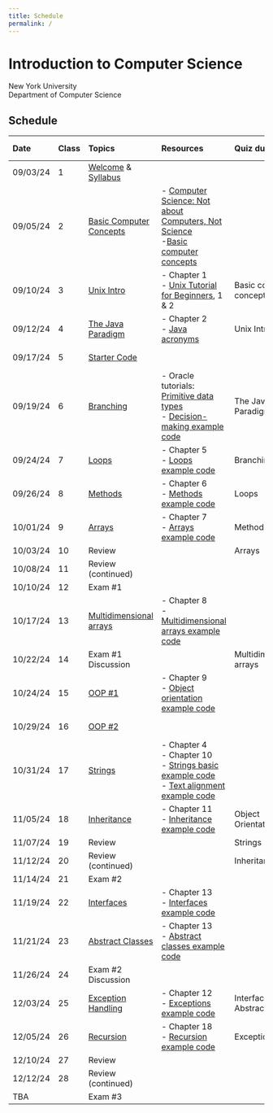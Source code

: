 ```yaml
---
title: Schedule
permalink: /
---
```


# Introduction to Computer Science

New York University  
Department of Computer Science

## Schedule

| Date     | Class | Topics                                                      | Resources                                                                                                                                                                                                                                          | Quiz due                        | Assignment due         |
| :------- | :---- | :---------------------------------------------------------- | :------------------------------------------------------------------------------------------------------------------------------------------------------------------------------------------------------------------------------------------------- | :------------------------------ | :--------------------- |
| 09/03/24 | 1     | [Welcome](./slides/welcome) & [Syllabus](./syllabus)        |                                                                                                                                                                                                                                                    |                                 |                        |
| 09/05/24 | 2     | [Basic Computer Concepts](./slides/basic-computer-concepts) | - [Computer Science: Not about Computers, Not Science](./content/assets/Computer_Science_Not_About_Computers_Not_a_Science.pdf)<br /> -[Basic computer concepts](https://nyu-python-programming.github.io/course-material/basic-computer-concepts) |                                 |                        |
| 09/10/24 | 3     | [Unix Intro](./slides/unix-intro)                           | - Chapter 1<br />- [Unix Tutorial for Beginners](http://www.ee.surrey.ac.uk/Teaching/Unix/), 1 & 2                                                                                                                                                 | Basic computer concepts         |                        |
| 09/12/24 | 4     | [The Java Paradigm](./slides/java-paradigm)                 | - Chapter 2<br />- [Java acronyms](https://www.javatpoint.com/difference-between-jdk-jre-and-jvm#jre)                                                                                                                                              | Unix Intro                      |                        |
| 09/17/24 | 5     | [Starter Code](./slides/starter-code)                       |                                                                                                                                                                                                                                                    |                                 | 01 - Hello World       |
| 09/19/24 | 6     | [Branching](./slides/branching)                             | - Oracle tutorials: [Primitive data types](https://docs.oracle.com/javase/tutorial/java/nutsandbolts/datatypes.html)<br />- [Decision-making example code](https://github.com/nyu-java-programming/decision-making-examples)                       | The Java Paradigm               |                        |
| 09/24/24 | 7     | [Loops](./slides/loops)                                     | - Chapter 5<br />- [Loops example code](https://github.com/nyu-java-programming/loops-examples)                                                                                                                                                    | Branching                       |                        |
| 09/26/24 | 8     | [Methods](./slides/methods)                                 | - Chapter 6<br />- [Methods example code](https://github.com/nyu-java-programming/methods-examples)                                                                                                                                                | Loops                           | 02 - Basic Programming |
| 10/01/24 | 9     | [Arrays](./slides/arrays)                                   | - Chapter 7<br />- [Arrays example code](https://github.com/nyu-java-programming/array-examples)                                                                                                                                                   | Methods                         |                        |
| 10/03/24 | 10    | Review                                                      |                                                                                                                                                                                                                                                    | Arrays                          |                        |
| 10/08/24 | 11    | Review (continued)                                          |                                                                                                                                                                                                                                                    |                                 | 03 - Blackjack         |
| 10/10/24 | 12    | Exam #1                                                     |                                                                                                                                                                                                                                                    |                                 |                        |
| 10/17/24 | 13    | [Multidimensional arrays](./slides/arrays-multidimensional) | - Chapter 8<br />- [Multidimensional arrays example code](https://github.com/nyu-java-programming/multidimensional-array-examples)                                                                                                                 |                                 |                        |
| 10/22/24 | 14    | Exam #1 Discussion                                          |                                                                                                                                                                                                                                                    | Multidimensional arrays         |                        |
| 10/24/24 | 15    | [OOP #1](./slides/object-orientation-1)                     | - Chapter 9<br />- [Object orientation example code](https://github.com/nyu-java-programming/simple-object-examples)                                                                                                                               |                                 |                        |
| 10/29/24 | 16    | [OOP #2](./slides/object-orientation-2)                     |                                                                                                                                                                                                                                                    |                                 | 04 - Text Analysis     |
| 10/31/24 | 17    | [Strings](./slides/strings-as-objects)                      | - Chapter 4<br />- Chapter 10<br />- [Strings basic example code](https://github.com/nyu-java-programming/string-examples)<br />- [Text alignment example code](https://github.com/nyu-java-programming/text-alignment)                            |                                 |                        |
| 11/05/24 | 18    | [Inheritance](./slides/inheritance)                         | - Chapter 11<br />- [Inheritance example code](https://github.com/nyu-java-programming/simple-inheritance-example)                                                                                                                                 | Object Orientation              |                        |
| 11/07/24 | 19    | Review                                                      |                                                                                                                                                                                                                                                    | Strings                         |                        |
| 11/12/24 | 20    | Review (continued)                                          |                                                                                                                                                                                                                                                    | Inheritance                     | 05 - Sudoku Validator  |
| 11/14/24 | 21    | Exam #2                                                     |                                                                                                                                                                                                                                                    |                                 |                        |
| 11/19/24 | 22    | [Interfaces](./slides/interfaces)                           | - Chapter 13<br />- [Interfaces example code](https://github.com/nyu-java-programming/interface-examples)                                                                                                                                          |                                 |                        |
| 11/21/24 | 23    | [Abstract Classes](./slides/abstract-classes)               | - Chapter 13<br />- [Abstract classes example code](https://github.com/nyu-java-programming/abstract-classes-examples)                                                                                                                             |                                 |                        |
| 11/26/24 | 24    | Exam #2 Discussion                                          |                                                                                                                                                                                                                                                    |                                 | 06 - Virtual Moped     |
| 12/03/24 | 25    | [Exception Handling](./slides/exception-handling)           | - Chapter 12<br />- [Exceptions example code](https://github.com/nyu-java-programming/exceptions-examples)                                                                                                                                         | Interfaces and Abstract Classes |                        |
| 12/05/24 | 26    | [Recursion](./slides/recursion)                             | - Chapter 18<br />- [Recursion example code](https://github.com/nyu-java-programming/recursion-examples)                                                                                                                                           | Exceptions                      |                        |
| 12/10/24 | 27    | Review                                                      |                                                                                                                                                                                                                                                    |                                 |                        |
| 12/12/24 | 28    | Review (continued)                                          |                                                                                                                                                                                                                                                    |                                 | 07 - Language          |
| TBA      |       | Exam #3                                                     |                                                                                                                                                                                                                                                    |                                 |                        |
